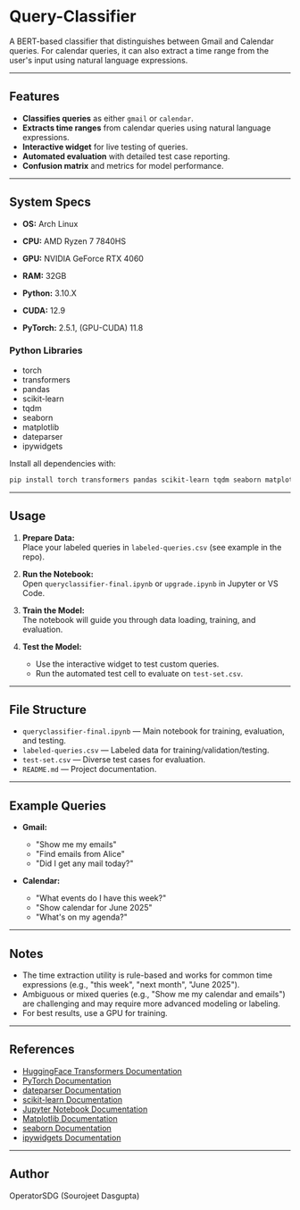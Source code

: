 # Query-Classifier

A BERT-based classifier that distinguishes between Gmail and Calendar queries. For calendar queries, it can also extract a time range from the user's input using natural language expressions.

---

## Features

- **Classifies queries** as either `gmail` or `calendar`.
- **Extracts time ranges** from calendar queries using natural language expressions.
- **Interactive widget** for live testing of queries.
- **Automated evaluation** with detailed test case reporting.
- **Confusion matrix** and metrics for model performance.

---

## System Specs

- **OS:** Arch Linux
- **CPU:** AMD Ryzen 7 7840HS 
- **GPU:** NVIDIA GeForce RTX 4060
- **RAM:** 32GB

- **Python:** 3.10.X
- **CUDA:** 12.9
- **PyTorch:** 2.5.1, (GPU-CUDA) 11.8

### Python Libraries

- torch
- transformers
- pandas
- scikit-learn
- tqdm
- seaborn
- matplotlib
- dateparser
- ipywidgets

Install all dependencies with:

```bash
pip install torch transformers pandas scikit-learn tqdm seaborn matplotlib dateparser ipywidgets
```

---

## Usage

1. **Prepare Data:**  
   Place your labeled queries in `labeled-queries.csv` (see example in the repo).

2. **Run the Notebook:**  
   Open `queryclassifier-final.ipynb` or `upgrade.ipynb` in Jupyter or VS Code.

3. **Train the Model:**  
   The notebook will guide you through data loading, training, and evaluation.

4. **Test the Model:**  
   - Use the interactive widget to test custom queries.
   - Run the automated test cell to evaluate on `test-set.csv`.

---

## File Structure

- `queryclassifier-final.ipynb` — Main notebook for training, evaluation, and testing.
- `labeled-queries.csv` — Labeled data for training/validation/testing.
- `test-set.csv` — Diverse test cases for evaluation.
- `README.md` — Project documentation.

---

## Example Queries

- **Gmail:**  
  - "Show me my emails"
  - "Find emails from Alice"
  - "Did I get any mail today?"

- **Calendar:**  
  - "What events do I have this week?"
  - "Show calendar for June 2025"
  - "What's on my agenda?"

---

## Notes

- The time extraction utility is rule-based and works for common time expressions (e.g., "this week", "next month", "June 2025").
- Ambiguous or mixed queries (e.g., "Show me my calendar and emails") are challenging and may require more advanced modeling or labeling.
- For best results, use a GPU for training.

---
    
## References
- [HuggingFace Transformers Documentation](https://huggingface.co/docs/transformers/index)
- [PyTorch Documentation](https://pytorch.org/docs/stable/index.html)
- [dateparser Documentation](https://dateparser.readthedocs.io/en/latest/)
- [scikit-learn Documentation](https://scikit-learn.org/stable/documentation.html)
- [Jupyter Notebook Documentation](https://jupyter-notebook.readthedocs.io/en/stable/)
- [Matplotlib Documentation](https://matplotlib.org/stable/contents.html)
- [seaborn Documentation](https://seaborn.pydata.org/)
- [ipywidgets Documentation](https://ipywidgets.readthedocs.io/en/stable/)

---

## Author
OperatorSDG (Sourojeet Dasgupta)